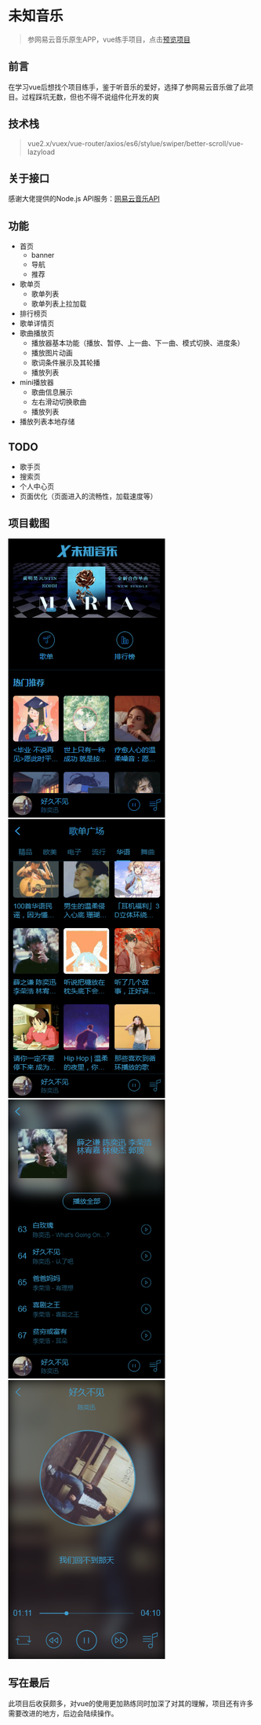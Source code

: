 # 未知音乐
>参网易云音乐原生APP，vue练手项目，点击[预览项目](http://120.79.55.93)
## 前言
在学习vue后想找个项目练手，鉴于听音乐的爱好，选择了参网易云音乐做了此项目。过程踩坑无数，但也不得不说组件化开发的爽
## 技术栈
>vue2.x/vuex/vue-router/axios/es6/stylue/swiper/better-scroll/vue-lazyload
## 关于接口
感谢大佬提供的Node.js API服务：[网易云音乐API](https://binaryify.github.io/NeteaseCloudMusicApi)
## 功能
- 首页
  - banner
  - 导航
  - 推荐
- 歌单页
  - 歌单列表
  - 歌单列表上拉加载
- 排行榜页
- 歌单详情页
- 歌曲播放页
  - 播放器基本功能（播放、暂停、上一曲、下一曲、模式切换、进度条）
  - 播放图片动画
  - 歌词条件展示及其轮播
  - 播放列表
- mini播放器
  - 歌曲信息展示
  - 左右滑动切换歌曲
  - 播放列表
- 播放列表本地存储
## TODO
  - 歌手页
  - 搜索页
  - 个人中心页
  - 页面优化（页面进入的流畅性，加载速度等）
## 项目截图
![](./static/home.png)
![](./static/songlist.png)
![](./static/playlist.png)
![](./static/player.png)
## 写在最后
此项目后收获颇多，对vue的使用更加熟练同时加深了对其的理解，项目还有许多需要改进的地方，后边会陆续操作。